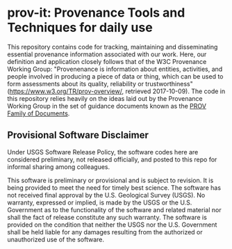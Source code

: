 # prov-it: Provenance Tools and Techniques for daily use
This repository contains code for tracking, maintaining and disseminating essential provenance information associated with our work. Here, our definition and application closely follows that of the W3C Provenance Working Group: "Provenenance is information about entities, activities, and people involved in producing a piece of data or thing, which can be used to form assessments about its quality, reliability or trustworthiness" (https://www.w3.org/TR/prov-overview/, retrieved 2017-10-09). The code in this repository relies heavily on the ideas laid out by the Provenance Working Group in the set of guidance documents known as the [PROV Family of Documents](https://www.w3.org/TR/prov-overview/).

## Provisional Software Disclaimer
Under USGS Software Release Policy, the software codes here are considered preliminary, not released officially, and posted to this repo for informal sharing among colleagues.

This software is preliminary or provisional and is subject to revision. It is being provided to meet the need for timely best science. The software has not received final approval by the U.S. Geological Survey (USGS). No warranty, expressed or implied, is made by the USGS or the U.S. Government as to the functionality of the software and related material nor shall the fact of release constitute any such warranty. The software is provided on the condition that neither the USGS nor the U.S. Government shall be held liable for any damages resulting from the authorized or unauthorized use of the software.

